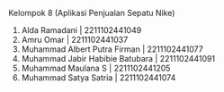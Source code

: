 Kelompok 8 (Aplikasi Penjualan Sepatu Nike)
1. Alda Ramadani | 2211102441049
2. Amru Omar | 2211102441037
3. Muhammad Albert Putra Firman | 2211102441077
4. Muhammad Jabir Habibie Batubara | 2211102441091
5. Muhammad Maulana S | 2211102441205
6. Muhammad Satya Satria | 2211102441074
